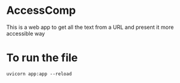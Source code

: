 # AccessComp
This is a web app to get all the text from a URL and present it more accessible way

# To run the file 
```
uvicorn app:app --reload
```